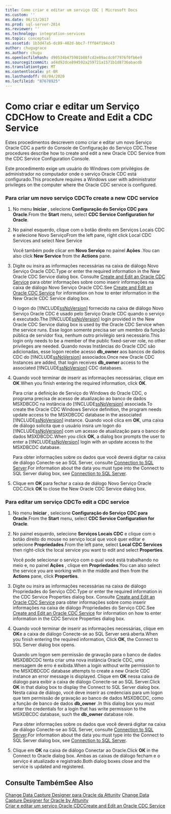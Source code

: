 ```yaml
---
title: Como criar e editar um serviço CDC | Microsoft Docs
ms.custom: ''
ms.date: 06/13/2017
ms.prod: sql-server-2014
ms.reviewer: ''
ms.technology: integration-services
ms.topic: conceptual
ms.assetid: 1b3d47a5-dc89-482d-bbc7-fff04f194c43
author: chugugrace
ms.author: chugu
ms.openlocfilehash: d90534b475901b08fcd2e09acdc0f7976f0fb6e9
ms.sourcegitcommit: ad4d92dce894592a259721a1571b1d8736abacdb
ms.translationtype: MT
ms.contentlocale: pt-BR
ms.lasthandoff: 08/04/2020
ms.locfileid: "87678925"
---
```

# <a name="how-to-create-and-edit-a-cdc-service"></a><span data-ttu-id="ba6ba-102">Como criar e editar um Serviço CDC</span><span class="sxs-lookup"><span data-stu-id="ba6ba-102">How to Create and Edit a CDC Service</span></span>
  <span data-ttu-id="ba6ba-103">Estes procedimentos descrevem como criar e editar um novo Serviço Oracle CDC a partir do Console de Configuração do Serviço CDC.</span><span class="sxs-lookup"><span data-stu-id="ba6ba-103">These procedures describe how to create and edit a new Oracle CDC Service from the CDC Service Configuration Console.</span></span>  
  
 <span data-ttu-id="ba6ba-104">Este procedimento exige um usuário do Windows com privilégios de administrador no computador onde o serviço Oracle CDC está configurado.</span><span class="sxs-lookup"><span data-stu-id="ba6ba-104">This procedure requires a Windows user with administrator privileges on the computer where the Oracle CDC service is configured.</span></span>  
  
### <a name="to-create-a-new-cdc-service"></a><span data-ttu-id="ba6ba-105">Para criar um novo serviço CDC</span><span class="sxs-lookup"><span data-stu-id="ba6ba-105">To create a new CDC service</span></span>  
  
1.  <span data-ttu-id="ba6ba-106">No menu **Iniciar** , selecione **Configuração do Serviço CDC para Oracle**.</span><span class="sxs-lookup"><span data-stu-id="ba6ba-106">From the **Start** menu, select **CDC Service Configuration for Oracle**.</span></span>  
  
2.  <span data-ttu-id="ba6ba-107">No painel esquerdo, clique com o botão direito em Serviços Locais CDC e selecione Novo Serviço</span><span class="sxs-lookup"><span data-stu-id="ba6ba-107">From the left pane, right click Local CDC Services and select New Service</span></span>  
  
     <span data-ttu-id="ba6ba-108">Você também pode clicar em **Novo Serviço** no painel **Ações** .</span><span class="sxs-lookup"><span data-stu-id="ba6ba-108">You can also click **New Service** from the **Actions** pane.</span></span>  
  
3.  <span data-ttu-id="ba6ba-109">Digite ou insira as informações necessárias na caixa de diálogo Novo Serviço Oracle CDC.</span><span class="sxs-lookup"><span data-stu-id="ba6ba-109">Type or enter the required information in the New Oracle CDC Service dialog box.</span></span> <span data-ttu-id="ba6ba-110">Consulte [Create and Edit an Oracle CDC Service](create-and-edit-an-oracle-cdc-service.md) para obter informações sobre como inserir informações na caixa de diálogo Novo Serviço Oracle CDC.</span><span class="sxs-lookup"><span data-stu-id="ba6ba-110">See [Create and Edit an Oracle CDC Service](create-and-edit-an-oracle-cdc-service.md) for information on how to enter information in the New Oracle CDC Service dialog box.</span></span>  
  
     <span data-ttu-id="ba6ba-111">O logon do [!INCLUDE[ssNoVersion](../../includes/ssnoversion-md.md)] fornecido na caixa de diálogo Novo Serviço Oracle CDC é usado pelo Serviço Oracle CDC quando o serviço é executado.</span><span class="sxs-lookup"><span data-stu-id="ba6ba-111">The [!INCLUDE[ssNoVersion](../../includes/ssnoversion-md.md)] login provided in the New Oracle CDC Service dialog box is used by the Oracle CDC Service when the service runs.</span></span> <span data-ttu-id="ba6ba-112">Esse logon somente precisa ser um membro da função pública de servidor fixa, nenhum outro privilégio será necessário.</span><span class="sxs-lookup"><span data-stu-id="ba6ba-112">This login only needs to be a member of the public fixed-server role, no other privileges are needed.</span></span> <span data-ttu-id="ba6ba-113">Quando novas Instâncias do Oracle CDC são adicionadas, esse logon recebe acesso **db_owner** aos bancos de dados CDC do [!INCLUDE[ssNoVersion](../../includes/ssnoversion-md.md)] associados.</span><span class="sxs-lookup"><span data-stu-id="ba6ba-113">Once new Oracle CDC Instances are added, that login receives **db_owner** access to the associated [!INCLUDE[ssNoVersion](../../includes/ssnoversion-md.md)] CDC databases.</span></span>  
  
4.  <span data-ttu-id="ba6ba-114">Quando você terminar de inserir as informações necessárias, clique em **OK**.</span><span class="sxs-lookup"><span data-stu-id="ba6ba-114">When you finish entering the required information, click **OK**.</span></span>  
  
     <span data-ttu-id="ba6ba-115">Para criar a definição de Serviço do Windows do Oracle CDC, o programa precisa de acesso de atualização ao banco de dados MSXDBCDC na instância do [!INCLUDE[ssNoVersion](../../includes/ssnoversion-md.md)] associada.</span><span class="sxs-lookup"><span data-stu-id="ba6ba-115">To create the Oracle CDC Windows Service definition, the program needs update access to the MSXDBCDC database in the associated [!INCLUDE[ssNoVersion](../../includes/ssnoversion-md.md)] instance.</span></span> <span data-ttu-id="ba6ba-116">Quando você clica em **OK**, uma caixa de diálogo solicita que o usuário insira um logon do [!INCLUDE[ssNoVersion](../../includes/ssnoversion-md.md)] com um acesso de atualização para o banco de dados MSXDBCDC.</span><span class="sxs-lookup"><span data-stu-id="ba6ba-116">When you click **OK**, a dialog box prompts the user to enter a [!INCLUDE[ssNoVersion](../../includes/ssnoversion-md.md)] login with an update access to the MSXDBCDC database.</span></span>  
  
     <span data-ttu-id="ba6ba-117">Para obter informações sobre os dados que você deverá digitar na caixa de diálogo Conecte-se ao SQL Server, consulte [Connection to SQL Server](connection-to-sql-server.md).</span><span class="sxs-lookup"><span data-stu-id="ba6ba-117">For information about the data you must type into the Connect to SQL Server dialog box, see [Connection to SQL Server](connection-to-sql-server.md).</span></span>  
  
5.  <span data-ttu-id="ba6ba-118">Clique em **OK** para fechar a caixa de diálogo Novo Serviço Oracle CDC.</span><span class="sxs-lookup"><span data-stu-id="ba6ba-118">Click **OK** to close the New Oracle CDC Service dialog box.</span></span>  
  
### <a name="to-edit-a-cdc-service"></a><span data-ttu-id="ba6ba-119">Para editar um serviço CDC</span><span class="sxs-lookup"><span data-stu-id="ba6ba-119">To edit a CDC service</span></span>  
  
1.  <span data-ttu-id="ba6ba-120">No menu **Iniciar** , selecione **Configuração do Serviço CDC para Oracle**.</span><span class="sxs-lookup"><span data-stu-id="ba6ba-120">From the **Start** menu, select **CDC Service Configuration for Oracle**.</span></span>  
  
2.  <span data-ttu-id="ba6ba-121">No painel esquerdo, selecione **Serviços Locais CDC** e clique com o botão direito do mouse no serviço local que você quer editar e selecione **Propriedades**.</span><span class="sxs-lookup"><span data-stu-id="ba6ba-121">From the left pane, select **Local CDC Services** then right-click the local service you want to edit and select **Properties**.</span></span>  
  
     <span data-ttu-id="ba6ba-122">Você pode selecionar o serviço com o qual você está trabalhando no meio e, no painel **Ações** , clique em **Propriedades**.</span><span class="sxs-lookup"><span data-stu-id="ba6ba-122">You can also select the service you are working with in the middle and then from the **Actions** pane, click **Properties**.</span></span>  
  
3.  <span data-ttu-id="ba6ba-123">Digite ou insira as informações necessárias na caixa de diálogo Propriedades do Serviço CDC.</span><span class="sxs-lookup"><span data-stu-id="ba6ba-123">Type or enter the required information in the CDC Service Properties dialog box.</span></span> <span data-ttu-id="ba6ba-124">Consulte [Create and Edit an Oracle CDC Service](create-and-edit-an-oracle-cdc-service.md) para obter informações sobre como inserir informações na caixa de diálogo Propriedades do Serviço CDC.</span><span class="sxs-lookup"><span data-stu-id="ba6ba-124">See [Create and Edit an Oracle CDC Service](create-and-edit-an-oracle-cdc-service.md) for information on how to enter information in the CDC Service Properties dialog box.</span></span>  
  
4.  <span data-ttu-id="ba6ba-125">Quando você terminar de inserir as informações necessárias, clique em **OK**e a caixa de diálogo Conecte-se ao SQL Server será aberta.</span><span class="sxs-lookup"><span data-stu-id="ba6ba-125">When you finish entering the required information, Click **OK**, the Connect to SQL Server dialog box opens.</span></span>  
  
     <span data-ttu-id="ba6ba-126">Quando um logon sem permissão de gravação para o banco de dados MSXDBDCDC tenta criar uma nova instância Oracle CDC, uma mensagem de erro é exibida.</span><span class="sxs-lookup"><span data-stu-id="ba6ba-126">When a login without write permission to the MSXDBDCDC database attempts to create a new Oracle CDC instance an error message is displayed.</span></span> <span data-ttu-id="ba6ba-127">Clique em **OK** nessa caixa de diálogo para exibir a caixa de diálogo Conecte-se ao SQL Server.</span><span class="sxs-lookup"><span data-stu-id="ba6ba-127">Click **OK** in that dialog box to display the Connect to SQL Server dialog box.</span></span> <span data-ttu-id="ba6ba-128">Nesta caixa de diálogo, você deve inserir as credenciais para um logon que tem permissão de gravação ao banco de dados MSXDBCDC, como a função de banco de dados **db_owner** .</span><span class="sxs-lookup"><span data-stu-id="ba6ba-128">In this dialog box you must enter the credentials for a login that has write permission to the MSXDBCDC database, such the **db_owner** database role.</span></span>  
  
     <span data-ttu-id="ba6ba-129">Para obter informações sobre os dados que você deverá digitar na caixa de diálogo Conecte-se ao SQL Server, consulte [Connection to SQL Server](connection-to-sql-server.md).</span><span class="sxs-lookup"><span data-stu-id="ba6ba-129">For information about the data you must type into the Connect to SQL Server dialog box, see [Connection to SQL Server](connection-to-sql-server.md).</span></span>  
  
5.  <span data-ttu-id="ba6ba-130">Clique em **OK** na caixa de diálogo Conectar ao Oracle.</span><span class="sxs-lookup"><span data-stu-id="ba6ba-130">Click **OK** in the Connect to Oracle dialog box.</span></span> <span data-ttu-id="ba6ba-131">Ambas as caixas de diálogo fecham e o serviço é atualizado e registrado.</span><span class="sxs-lookup"><span data-stu-id="ba6ba-131">Both dialog boxes close and the service is updated and registered.</span></span>  
  
## <a name="see-also"></a><span data-ttu-id="ba6ba-132">Consulte Também</span><span class="sxs-lookup"><span data-stu-id="ba6ba-132">See Also</span></span>  
 <span data-ttu-id="ba6ba-133">[Change Data Capture Designer para Oracle da Attunity](change-data-capture-designer-for-oracle-by-attunity.md) </span><span class="sxs-lookup"><span data-stu-id="ba6ba-133">[Change Data Capture Designer for Oracle by Attunity](change-data-capture-designer-for-oracle-by-attunity.md) </span></span>  
 [<span data-ttu-id="ba6ba-134">Criar e editar um serviço Oracle CDC</span><span class="sxs-lookup"><span data-stu-id="ba6ba-134">Create and Edit an Oracle CDC Service</span></span>](create-and-edit-an-oracle-cdc-service.md)  
  
  
